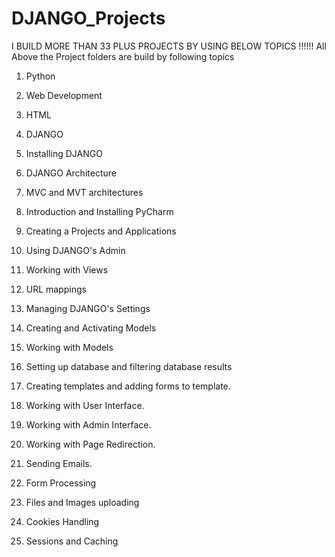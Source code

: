 # DJANGO_Projects
I BUILD  MORE THAN 33 PLUS PROJECTS BY USING BELOW TOPICS !!!!!!
All Above the Project folders are build by following topics


1.  Python

2.  Web Development

3. HTML

4. DJANGO

5. Installing DJANGO

6. DJANGO Architecture

7. MVC and MVT architectures

8. Introduction and Installing PyCharm

9. Creating a Projects and Applications

10. Using DJANGO's Admin

11. Working with Views

12. URL mappings

13. Managing DJANGO's Settings

14. Creating and Activating Models

15. Working with Models

16. Setting up database and filtering database results

17. Creating templates and adding forms to template.

18. Working with User Interface.

19. Working with Admin Interface.

20. Working with Page Redirection.

21. Sending Emails.

22. Form Processing

23. Files and Images uploading

24. Cookies Handling

25. Sessions and Caching
